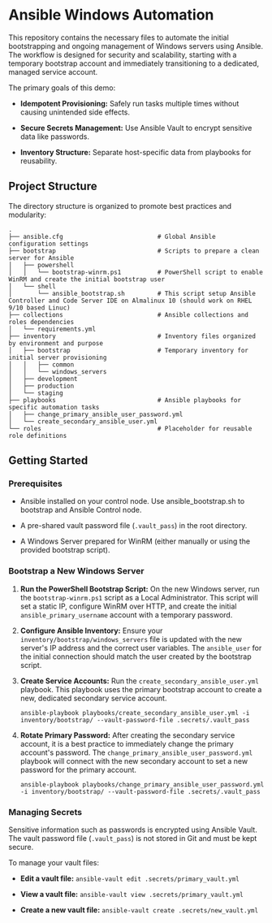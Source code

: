 # Ansible Windows Automation

This repository contains the necessary files to automate the initial bootstrapping and ongoing management of Windows servers using Ansible. The workflow is designed for security and scalability, starting with a temporary bootstrap account and immediately transitioning to a dedicated, managed service account.

The primary goals of this demo:

* **Idempotent Provisioning:** Safely run tasks multiple times without causing unintended side effects.

* **Secure Secrets Management:** Use Ansible Vault to encrypt sensitive data like passwords.

* **Inventory Structure:** Separate host-specific data from playbooks for reusability.

## Project Structure

The directory structure is organized to promote best practices and modularity:

```
.
├── ansible.cfg                          # Global Ansible configuration settings
├── bootstrap                            # Scripts to prepare a clean server for Ansible
│   ├── powershell
│   │   └── bootstrap-winrm.ps1          # PowerShell script to enable WinRM and create the initial bootstrap user
│   └── shell
│       └── ansible_bootstrap.sh         # This script setup Ansible Controller and Code Server IDE on Almalinux 10 (should work on RHEL 9/10 based Linuc)
├── collections                          # Ansible collections and roles dependencies
│   └── requirements.yml
├── inventory                            # Inventory files organized by environment and purpose
│   ├── bootstrap                        # Temporary inventory for initial server provisioning
│   │   ├── common
│   │   └── windows_servers
│   ├── development
│   ├── production
│   └── staging
├── playbooks                            # Ansible playbooks for specific automation tasks
│   ├── change_primary_ansible_user_password.yml
│   └── create_secondary_ansible_user.yml
└── roles                                # Placeholder for reusable role definitions
```

## Getting Started

### Prerequisites

* Ansible installed on your control node. Use ansible_bootstrap.sh to bootstrap and Ansible Control node.

* A pre-shared vault password file (`.vault_pass`) in the root directory.

* A Windows Server prepared for WinRM (either manually or using the provided bootstrap script).

### Bootstrap a New Windows Server

1.  **Run the PowerShell Bootstrap Script:**
    On the new Windows server, run the `bootstrap-winrm.ps1` script as a Local Administrator. This script will set a static IP, configure WinRM over HTTP, and create the initial `ansible_primary_username` account with a temporary password.

2.  **Configure Ansible Inventory:**
    Ensure your `inventory/bootstrap/windows_servers` file is updated with the new server's IP address and the correct user variables. The `ansible_user` for the initial connection should match the user created by the bootstrap script.

3.  **Create Service Accounts:**
    Run the `create_secondary_ansible_user.yml` playbook. This playbook uses the primary bootstrap account to create a new, dedicated secondary service account.

    ```
    ansible-playbook playbooks/create_secondary_ansible_user.yml -i inventory/bootstrap/ --vault-password-file .secrets/.vault_pass
    
    ```

4.  **Rotate Primary Password:**
    After creating the secondary service account, it is a best practice to immediately change the primary account's password. The `change_primary_ansible_user_password.yml` playbook will connect with the new secondary account to set a new password for the primary account.

    ```
    ansible-playbook playbooks/change_primary_ansible_user_password.yml -i inventory/bootstrap/ --vault-password-file .secrets/.vault_pass
    
    ```

### Managing Secrets

Sensitive information such as passwords is encrypted using Ansible Vault. The vault password file (`.vault_pass`) is not stored in Git and must be kept secure.

To manage your vault files:

* **Edit a vault file:** `ansible-vault edit .secrets/primary_vault.yml`

* **View a vault file:** `ansible-vault view .secrets/primary_vault.yml`

* **Create a new vault file:** `ansible-vault create .secrets/new_vault.yml`
